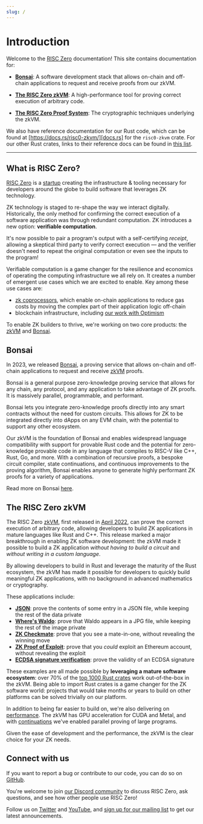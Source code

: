 ```yaml
---
slug: /
---
```


# Introduction

Welcome to the [RISC Zero] documentation! This site contains documentation for:

- **[Bonsai]**:
  A software development stack that allows on-chain and off-chain applications to request and receive proofs from our zkVM.

- **[The RISC Zero zkVM]**:
  A high-performance tool for proving correct execution of arbitrary code.

- **[The RISC Zero Proof System]**:
  The cryptographic techniques underlying the zkVM.

We also have reference documentation for our Rust code, which can be found at [https://docs.rs/risc0-zkvm/][docs.rs] for the `risc0-zkvm` crate. For our other Rust crates, links to their reference docs can be found in [this list](https://github.com/risc0/risc0#rust-libraries).

---

## What is RISC Zero?

[RISC Zero] is a [startup] creating the infrastructure & tooling necessary for developers around the globe to build software that leverages ZK technology.

ZK technology is staged to re-shape the way we interact digitally.
Historically, the only method for confirming the correct execution of a software application was through redundant computation.
ZK introduces a new option: **verifiable computation**.

It's now possible to pair a program's output with a self-certifying _receipt_, allowing a skeptical third party to verify correct execution — and the verifier doesn't need to repeat the original computation or even see the inputs to the program!

Verifiable computation is a game changer for the resilience and economics of operating the computing infrastructure we all rely on. It creates a number of emergent use cases which we are excited to enable.
Key among these use cases are:

- [zk coprocessors], which enable on-chain applications to reduce gas costs by moving the complex part of their application logic off-chain
- blockchain infrastructure, including [our work with Optimism]

To enable ZK builders to thrive, we're working on two core products: the [zkVM] and [Bonsai].

[startup]: https://risczero.com/news/series-a
[zk coprocessors]: https://www.risczero.com/blog/a-guide-to-zk-coprocessors-for-scalability
[our work with Optimism]: https://www.theblock.co/post/240929/optimism-zk-proof-proposals
[RISC Zero]: https://risczero.com
[zkVM]: ./zkvm/zkvm_overview.md

## Bonsai

In 2023, we released [Bonsai], a proving service that allows on-chain and off-chain applications to request and receive [zkVM] proofs.

Bonsai is a general purpose zero-knowledge proving service that allows for any chain, any protocol, and any application to take advantage of ZK proofs. It is massively parallel, programmable, and performant.

Bonsai lets you integrate zero-knowledge proofs directly into any smart contracts without the need for custom circuits. This allows for ZK to be integrated directly into dApps on any EVM chain, with the potential to support any other ecosystem.

Our zkVM is the foundation of Bonsai and enables widespread language compatibility with support for provable Rust code and the potential for zero-knowledge provable code in any language that compiles to RISC-V like C++, Rust, Go, and more. With a combination of recursive proofs, a bespoke circuit compiler, state continuations, and continuous improvements to the proving algorithm, Bonsai enables anyone to generate highly performant ZK proofs for a variety of applications.

Read more on Bonsai [here](./bonsai/bonsai-overview.md).

## The RISC Zero zkVM

The RISC Zero [zkVM], first released in [April 2022], can prove the correct execution of arbitrary code, allowing developers to build ZK applications in mature languages like Rust and C++.
This release marked a major breakthrough in enabling ZK software development: the zkVM made it possible to build a ZK application _without having to build a circuit_ and _without writing in a custom language_.

By allowing developers to build in Rust and leverage the maturity of the Rust ecosystem, the zkVM has made it possible for developers to quickly build meaningful ZK applications, with no background in advanced mathematics or cryptography.

These applications include:

- **[JSON]**: prove the contents of some entry in a JSON file, while keeping the rest of the data private
- **[Where's Waldo]**: prove that Waldo appears in a JPG file, while keeping the rest of the image private
- **[ZK Checkmate]**: prove that you see a mate-in-one, without revealing the winning move
- **[ZK Proof of Exploit]**: prove that you _could_ exploit an Ethereum account, without revealing the exploit
- **[ECDSA signature verification]**: prove the validity of an ECDSA signature

[April 2022]: https://www.risczero.com/news/announce
[JSON]: https://github.com/risc0/risc0/tree/release-0.19/examples/json
[Where's Waldo]: https://risczero.com/news/waldo
[ZK Checkmate]: https://github.com/risc0/risc0/tree/release-0.19/examples/chess
[ZK Proof of Exploit]: https://risczero.com/news/zkpoex
[ECDSA signature verification]: https://github.com/risc0/risc0/tree/release-0.19/examples/ecdsa

These examples are all made possible by **leveraging a mature software ecosystem**: over 70% of the [top 1000 Rust crates] work out-of-the-box in the zkVM.
Being able to import Rust crates is a game changer for the ZK software world: projects that would take months or years to build on other platforms can be solved trivially on our platform.

In addition to being far easier to build on, we're also delivering on [performance].
The zkVM has GPU acceleration for CUDA and Metal, and with [continuations] we've enabled parallel proving of large programs.

Given the ease of development and the performance, the zkVM is the clear choice for your ZK needs.

[top 1000 Rust crates]: https://reports.risczero.com/crates-validation
[performance]: https://dev.risczero.com/zkvm/benchmarks
[continuations]: https://risczero.com/news/continuations

## Connect with us

If you want to report a bug or contribute to our code, you can do so on [GitHub](https://github.com/risc0/risc0).

You're welcome to join [our Discord community](https://discord.gg/risczero) to discuss RISC Zero, ask questions, and see how other people use RISC Zero!

Follow us on [Twitter](https://twitter.com/risczero) and [YouTube](https://www.youtube.com/@risczero), and [sign up for our mailing list](https://fmree464va4.typeform.com/to/X3KJB85v) to get our latest announcements.

[The RISC Zero zkVM]: zkvm/zkvm_overview.md
[Bonsai]: bonsai/bonsai-overview.md
[The RISC Zero Proof System]: /proof-system
[computational receipt]: https://docs.rs/risc0-zkvm/0.19/risc0_zkvm/struct.Receipt.html
[docs.rs]: https://docs.rs/risc0-zkvm/0.19/
